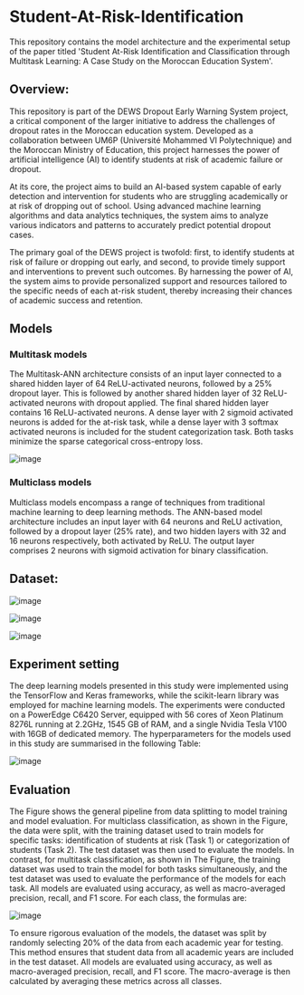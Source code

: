 # Student-At-Risk-Identification
This repository contains the model architecture and the experimental setup of the paper titled 'Student At-Risk Identification and Classification through Multitask Learning: A Case Study on the Moroccan Education System'.


## Overview:
This repository is part of the DEWS Dropout Early Warning System project, a critical component of the larger initiative to address the challenges of dropout rates in the Moroccan education system. Developed as a collaboration between UM6P (Université Mohammed VI Polytechnique) and the Moroccan Ministry of Education, this project harnesses the power of artificial intelligence (AI) to identify students at risk of academic failure or dropout.

At its core, the project aims to build an AI-based system capable of early detection and intervention for students who are struggling academically or at risk of dropping out of school. Using advanced machine learning algorithms and data analytics techniques, the system aims to analyze various indicators and patterns to accurately predict potential dropout cases.

The primary goal of the DEWS project is twofold: first, to identify students at risk of failure or dropping out early, and second, to provide timely support and interventions to prevent such outcomes. By harnessing the power of AI, the system aims to provide personalized support and resources tailored to the specific needs of each at-risk student, thereby increasing their chances of academic success and retention.

## Models

### Multitask models

The Multitask-ANN architecture consists of an input layer connected to a shared hidden layer of 64 ReLU-activated neurons, followed by a 25\% dropout layer. This is followed by another shared hidden layer of 32 ReLU-activated neurons with dropout applied. The final shared hidden layer contains 16 ReLU-activated neurons. A dense layer with 2 sigmoid activated neurons is added for the at-risk task, while a dense layer with 3 softmax activated neurons is included for the student categorization task. Both tasks minimize the sparse categorical cross-entropy loss.

![image](https://github.com/ismailelbouknify/Student-At-Risk-Identification/assets/108365289/d71b57e4-a027-46d7-91bb-5219ea77a202)

### Multiclass models

Multiclass models encompass a range of techniques from traditional machine learning to deep learning methods. The ANN-based model architecture includes an input layer with 64 neurons and ReLU activation, followed by a dropout layer (25\% rate), and two hidden layers with 32 and 16 neurons respectively, both activated by ReLU. The output layer comprises 2 neurons with sigmoid activation for binary classification.




## Dataset:
![image](https://github.com/ismailelbouknify/Student-At-Risk-Identification/assets/108365289/5e799225-3a14-4d62-b688-e8c0a1101f56)


![image](https://github.com/ismailelbouknify/Student-At-Risk-Identification/assets/108365289/0d123be9-a46e-47ac-85c4-1e790f7383e5)

![image](https://github.com/ismailelbouknify/Student-At-Risk-Identification/assets/108365289/cde22912-50d8-404a-a057-f4d4c409690e)


## Experiment setting

The deep learning models presented in this study were implemented using the TensorFlow and Keras frameworks, while the scikit-learn library was employed for machine learning models. The experiments were conducted on a PowerEdge C6420 Server, equipped with 56 cores of Xeon Platinum 8276L running at 2.2GHz, 1545 GB of RAM, and a single Nvidia Tesla V100 with 16GB of dedicated memory. 
The hyperparameters for the models used in this study are summarised in the following Table:

![image](https://github.com/ismailelbouknify/Student-At-Risk-Identification/assets/108365289/0380e8e0-8490-4185-87c0-b0a56b61bfc9)

## Evaluation

The Figure shows the general pipeline from data splitting to model training and model evaluation.
For multiclass classification, as shown in the Figure, the data were split, with the training dataset used to train models for specific tasks: identification of students at risk (Task 1) or categorization of students (Task 2). The test dataset was then used to evaluate the models.
In contrast, for multitask classification, as shown in The Figure, the training dataset was used to train the model for both tasks simultaneously, and the test dataset was used to evaluate the performance of the models for each task.
All models are evaluated using accuracy, as well as macro-averaged precision, recall, and F1 score. For each class, the formulas are:

![image](https://github.com/ismailelbouknify/Student-At-Risk-Identification/assets/108365289/366deeb3-51a6-4abe-95ad-52cf7b7987b4)

To ensure rigorous evaluation of the models, the dataset was split by randomly selecting 20\% of the data from each academic year for testing. This method ensures that student data from all academic years are included in the test dataset.
All models are evaluated using accuracy, as well as macro-averaged precision, recall, and F1 score. The macro-average is then calculated by averaging these metrics across all classes.


